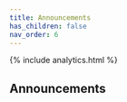 ```yaml
---
title: Announcements
has_children: false
nav_order: 6
---
```


{% include analytics.html %}

## Announcements



